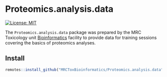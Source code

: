 Proteomics.analysis.data
================


<!-- badges: start -->

[![License:
MIT](https://img.shields.io/badge/License-MIT-blue.svg)](https://opensource.org/licenses/MIT)
<!-- badges: end -->

The `Proteomics.analysis.data` package was prepared by the MRC
Toxicology unit
[Bioinformatics](https://www.mrc-tox.cam.ac.uk/facilities/bioinformatics)
facility to provide data for training sessions covering the basics of
proteomics analyses.

## Install

``` r
remotes::install_github("MRCToxBioinformatics/Proteomics.analysis.data")
```
